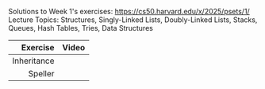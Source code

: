 
Solutions to Week 1's exercises: https://cs50.harvard.edu/x/2025/psets/1/
Lecture Topics: Structures, Singly-Linked Lists, Doubly-Linked Lists, Stacks, Queues, Hash Tables, Tries, Data Structures


|    Exercise    | Video |
|---------------:|-------|
| Inheritance    |       |
| Speller        |       |
